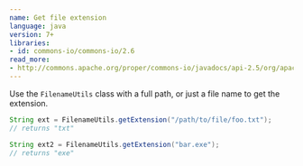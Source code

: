 ```yaml
---
name: Get file extension
language: java
version: 7+
libraries:
- id: commons-io/commons-io/2.6
read_more:
- http://commons.apache.org/proper/commons-io/javadocs/api-2.5/org/apache/commons/io/FilenameUtils.html#getExtension%28java.lang.String%29
---
```

Use the `FilenameUtils` class with a full path, or just a file name to get the extension.

```java
String ext = FilenameUtils.getExtension("/path/to/file/foo.txt");
// returns "txt"

String ext2 = FilenameUtils.getExtension("bar.exe");
// returns "exe"
```
